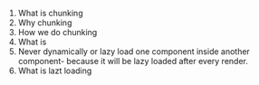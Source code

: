 1.  What is chunking
2.  Why chunking
3.  How we do chunking
4.  What is <Suspense>
5.  Never dynamically or lazy load one component inside another component- because it will be lazy loaded
    after every render.
6.  What is lazt loading
